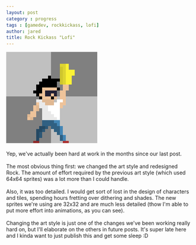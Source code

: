 ```yaml
---
layout: post
category : progress
tags : [gamedev, rockkickass, lofi]
author: jared
title: Rock Kickass "Lofi"
---
```


<img src="/assets/posts/rk-lofi/rk-yeah.gif" />
<br /><br />
Yep, we've actually been hard at work in the months since our last post.
<br /><br />
The most obvious thing first: we changed the art style and redesigned Rock. The amount of effort required by the previous art style (which used 64x64 sprites) was a lot more than I could handle.
<br /><br />
Also, it was too detailed. I would get sort of lost in the design of characters and tiles, spending hours fretting over dithering and shades. The new sprites we're using are 32x32 and are much less detailed (thow I'm able to put more effort into animations, as you can see).
<br /><br />
Changing the art style is just one of the changes we've been working really hard on, but I'll elaborate on the others in future posts. It's super late here and I kinda want to just publish this and get some sleep :D
